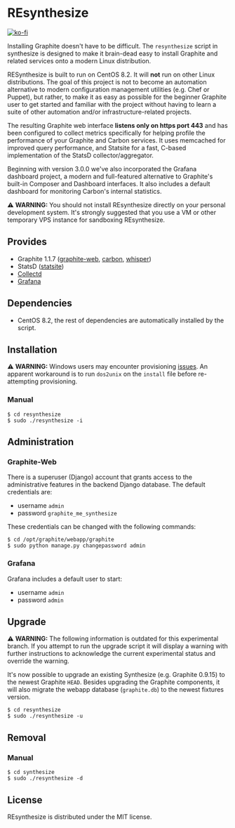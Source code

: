 REsynthesize
==========
[![ko-fi](https://www.ko-fi.com/img/githubbutton_sm.svg)](https://ko-fi.com/U7U01LTQB)

Installing Graphite doesn't have to be difficult. The `resynthesize` script in synthesize is designed to make it brain-dead easy to install Graphite and related services onto a modern Linux distribution.

RESynthesize is built to run on CentOS 8.2. It will __not__ run on other Linux distributions. The goal of this project is not to become an automation alternative to modern configuration management utilities (e.g. Chef or Puppet), but rather, to make it as easy as possible for the beginner Graphite user to get started and familiar with the project without having to learn a suite of other automation and/or infrastructure-related projects.

The resulting Graphite web interface __listens only on https port 443__ and has been configured to collect metrics specifically for helping profile the performance of your Graphite and Carbon services. It uses memcached for improved query performance, and Statsite for a fast, C-based implementation of the StatsD collector/aggregator.

Beginning with version 3.0.0 we've also incorporated the Grafana dashboard project, a modern and full-featured alternative to Graphite's built-in Composer and Dashboard interfaces. It also includes a default dashboard for monitoring Carbon's internal statistics.

:warning: **WARNING:** You should not install REsynthesize directly on your personal development system. It's strongly suggested that you use a VM or other temporary VPS instance for sandboxing REsynthesize.

## Provides

* Graphite 1.1.7 ([graphite-web](https://github.com/graphite-project/graphite-web), [carbon](https://github.com/graphite-project/carbon), [whisper](https://github.com/graphite-project/whisper))
* StatsD ([statsite](https://github.com/armon/statsite))
* [Collectd](http://collectd.org/)
* [Grafana](https://grafana.org/)

## Dependencies

* CentOS 8.2, the rest of dependencies are automatically installed by the script.

## Installation

:warning: **WARNING:** Windows users may encounter provisioning [issues](https://github.com/obfuscurity/synthesize/issues/21). An apparent workaround is to run `dos2unix` on the `install` file before re-attempting provisioning.

### Manual

```
$ cd resynthesize
$ sudo ./resynthesize -i
```

## Administration

### Graphite-Web

There is a superuser (Django) account that grants access to the administrative features in the backend Django database. The default credentials are:

* username `admin`
* password `graphite_me_synthesize`

These credentials can be changed with the following commands:

```
$ cd /opt/graphite/webapp/graphite
$ sudo python manage.py changepassword admin
```

### Grafana

Grafana includes a default user to start:

* username `admin`
* password `admin`

## Upgrade

:warning: **WARNING:** The following information is outdated for this experimental branch. If you attempt to run the upgrade script it will display a warning with further instructions to acknowledge the current experimental status and override the warning.

It's now possible to upgrade an existing Synthesize (e.g. Graphite 0.9.15) to the newest Graphite `HEAD`. Besides upgrading the Graphite components, it will also migrate the webapp database (`graphite.db`) to the newest fixtures version.

```
$ cd resynthesize
$ sudo ./resynthesize -u
```

## Removal

### Manual

```
$ cd synthesize
$ sudo ./resynthesize -d
```

## License

REsynthesize is distributed under the MIT license.

